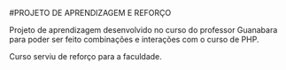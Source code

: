 #PROJETO DE APRENDIZAGEM  E REFORÇO

Projeto de aprendizagem desenvolvido no curso do professor Guanabara para poder
ser feito combinações e interações com o curso de PHP.

Curso serviu de reforço para a faculdade.
